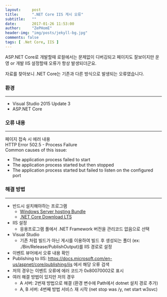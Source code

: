 ```yaml
---
layout:     post
title:      ".NET Core IIS 게시 오류"
subtitle:   ""
date:       2017-01-26 11:53:00
author:     "ZePHomE"
header-img: "img/posts/jekyll-bg.jpg"
comments: false
tags: [ .Net Core, IIS ]
---
```


ASP.NET Core로 개발할때 로컬에서는 문제없이 디버깅되고 페이지도 잘보이지만 운영 or 개발 IIS 설정할때 오류가 항상 발생되더군요.

자료를 찾아보니 .NET Core는 기존과 다른 방식으로 발생되는 오류였습니다.

### 환경
---
* Visual Studio 2015 Update 3   
* ASP.NET Core


### 오류 내용
---
페이지 접속 시 에러 내용  
HTTP Error 502.5 - Process Failure  
Common causes of this issue:   
* The application process failed to start   
* The application process started but then stopped   
* The application process started but failed to listen on the configured port   


### 해결 방법
---
* 반드시 설치해야하는 프로그램  
  - [Windows Server hosting Bundle](https://docs.microsoft.com/en-us/aspnet/core/publishing/iis#install-the-net-core-windows-server-hosting-bundle)
  - [.NET Core Download LTS](https://www.microsoft.com/net/download/core)
* IIS 설정
  - 응용프로그램 풀에서 .NET Framework 버전을 관리코드 없음으로 선택
* Visual Studio
  - 기존 처럼 빌드가 아닌 게시를 이용하여 빌드 후 생성되는 폴더 (ex: ./Bin/Release/PublishOutput)를 IIS 경로로 설정
* 이벤트 뷰어에서 오류 내용 확인
* Publishing to IIS: https://docs.microsoft.com/en-us/aspnet/core/publishing/iis 에서 해당 오류 검색
* 저의 경우는 이벤트 오류에 에러 코드가 0x80070002로 표시
* 여러 해결 방법이 있지만 저의 경우
  - A 서버: 2번재 방법으로 해결 (환경 변수에 Path에서 dotnet 설치 경로 추가)
  - A, B 서버: 4번째 방법 서비스 재 시작 (net stop was /y, net start w3svc)